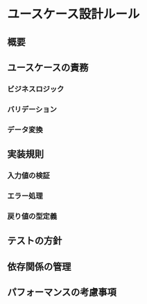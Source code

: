 # ユースケース設計ルール

## 概要

## ユースケースの責務

### ビジネスロジック

### バリデーション

### データ変換

## 実装規則

### 入力値の検証

### エラー処理

### 戻り値の型定義

## テストの方針

## 依存関係の管理

## パフォーマンスの考慮事項
